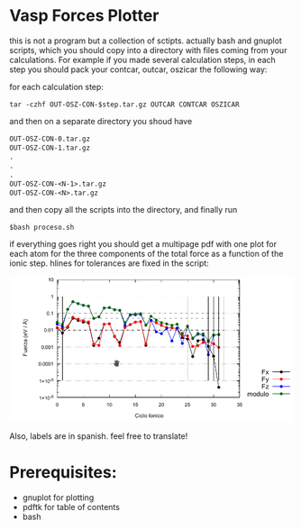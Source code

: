 Vasp Forces Plotter
========================

this is not a program but a collection of sctipts. actually bash and gnuplot scripts, which
you should copy into a directory with files coming from your calculations.
For example if you made several calculation steps, in each step you should pack your
contcar, outcar, oszicar the following way:

for each calculation step:
```{bash}
tar -czhf OUT-OSZ-CON-$step.tar.gz OUTCAR CONTCAR OSZICAR
```

and then on a separate directory you shoud have

```{bash}
OUT-OSZ-CON-0.tar.gz
OUT-OSZ-CON-1.tar.gz
.
.
.
OUT-OSZ-CON-<N-1>.tar.gz
OUT-OSZ-CON-<N>.tar.gz
```
and then copy all the scripts into the directory, and finally run 

```{bash}
$bash proceso.sh
```

if everything goes right you should get a multipage pdf with one plot for each atom for the three components
of the total force as a function of the ionic step. hlines for tolerances are fixed in the script:

![pdf page for an atom](Screenshot_20200711_105957.png)


Also, labels are in spanish. feel free to translate! 

# Prerequisites:

- gnuplot for plotting
- pdftk for table of contents
- bash
